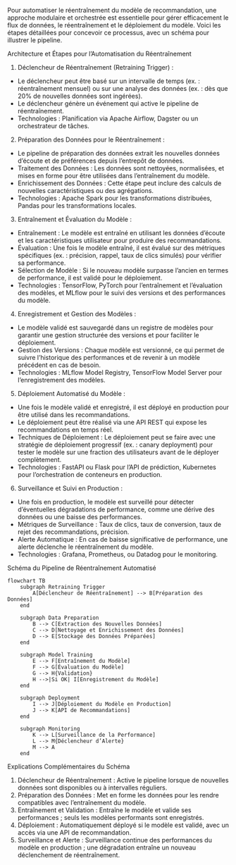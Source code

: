 Pour automatiser le réentraînement du modèle de recommandation, une approche modulaire et orchestrée est essentielle pour gérer efficacement le flux de données, le réentraînement et le déploiement du modèle. Voici les étapes détaillées pour concevoir ce processus, avec un schéma pour illustrer le pipeline.

Architecture et Étapes pour l’Automatisation du Réentraînement

1.	Déclencheur de Réentraînement (Retraining Trigger) :
* Le déclencheur peut être basé sur un intervalle de temps (ex. : réentraînement mensuel) ou sur une analyse des données (ex. : dès que 20% de nouvelles données sont ingérées).
* Le déclencheur génère un événement qui active le pipeline de réentraînement.
* Technologies : Planification via Apache Airflow, Dagster ou un orchestrateur de tâches.
2.	Préparation des Données pour le Réentraînement :
* Le pipeline de préparation des données extrait les nouvelles données d’écoute et de préférences depuis l’entrepôt de données.
* Traitement des Données : Les données sont nettoyées, normalisées, et mises en forme pour être utilisées dans l’entraînement du modèle.
* Enrichissement des Données : Cette étape peut inclure des calculs de nouvelles caractéristiques ou des agrégations.
* Technologies : Apache Spark pour les transformations distribuées, Pandas pour les transformations locales.
3.	Entraînement et Évaluation du Modèle :
* Entraînement : Le modèle est entraîné en utilisant les données d’écoute et les caractéristiques utilisateur pour produire des recommandations.
* Évaluation : Une fois le modèle entraîné, il est évalué sur des métriques spécifiques (ex. : précision, rappel, taux de clics simulés) pour vérifier sa performance.
* Sélection de Modèle : Si le nouveau modèle surpasse l’ancien en termes de performance, il est validé pour le déploiement.
* Technologies : TensorFlow, PyTorch pour l’entraînement et l’évaluation des modèles, et MLflow pour le suivi des versions et des performances du modèle.
4.	Enregistrement et Gestion des Modèles :
* Le modèle validé est sauvegardé dans un registre de modèles pour garantir une gestion structurée des versions et pour faciliter le déploiement.
* Gestion des Versions : Chaque modèle est versionné, ce qui permet de suivre l’historique des performances et de revenir à un modèle précédent en cas de besoin.
* Technologies : MLflow Model Registry, TensorFlow Model Server pour l’enregistrement des modèles.
5.	Déploiement Automatisé du Modèle :
* Une fois le modèle validé et enregistré, il est déployé en production pour être utilisé dans les recommandations.
* Le déploiement peut être réalisé via une API REST qui expose les recommandations en temps réel.
* Techniques de Déploiement : Le déploiement peut se faire avec une stratégie de déploiement progressif (ex. : canary deployment) pour tester le modèle sur une fraction des utilisateurs avant de le déployer complètement.
* Technologies : FastAPI ou Flask pour l’API de prédiction, Kubernetes pour l’orchestration de conteneurs en production.
6.	Surveillance et Suivi en Production :
* Une fois en production, le modèle est surveillé pour détecter d’éventuelles dégradations de performance, comme une dérive des données ou une baisse des performances.
* Métriques de Surveillance : Taux de clics, taux de conversion, taux de rejet des recommandations, précision.
* Alerte Automatique : En cas de baisse significative de performance, une alerte déclenche le réentraînement du modèle.
* Technologies : Grafana, Prometheus, ou Datadog pour le monitoring.

Schéma du Pipeline de Réentraînement Automatisé
```mermaid
flowchart TB
    subgraph Retraining Trigger
        A[Déclencheur de Réentraînement] --> B[Préparation des Données]
    end

    subgraph Data Preparation
        B --> C[Extraction des Nouvelles Données]
        C --> D[Nettoyage et Enrichissement des Données]
        D --> E[Stockage des Données Préparées]
    end

    subgraph Model Training
        E --> F[Entraînement du Modèle]
        F --> G[Évaluation du Modèle]
        G --> H{Validation}
        H -->|Si OK| I[Enregistrement du Modèle]
    end

    subgraph Deployment
        I --> J[Déploiement du Modèle en Production]
        J --> K[API de Recommandations]
    end

    subgraph Monitoring
        K --> L[Surveillance de la Performance]
        L --> M{Déclencheur d’Alerte}
        M --> A
    end
```
Explications Complémentaires du Schéma

1.	Déclencheur de Réentraînement : Active le pipeline lorsque de nouvelles données sont disponibles ou à intervalles réguliers.
2.	Préparation des Données : Met en forme les données pour les rendre compatibles avec l’entraînement du modèle.
3.	Entraînement et Validation : Entraîne le modèle et valide ses performances ; seuls les modèles performants sont enregistrés.
4.	Déploiement : Automatiquement déployé si le modèle est validé, avec un accès via une API de recommandation.
5.	Surveillance et Alerte : Surveillance continue des performances du modèle en production ; une dégradation entraîne un nouveau déclenchement de réentraînement.
